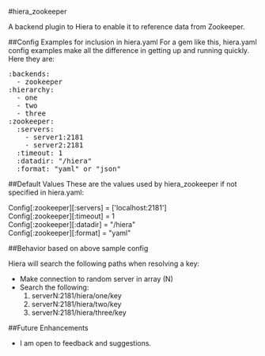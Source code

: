 #hiera_zookeeper

A backend plugin to Hiera to enable it to reference data from Zookeeper.

##Config Examples for inclusion in hiera.yaml
For a gem like this, hiera.yaml config examples make all the difference in getting up and running quickly.
Here they are:

<pre>
:backends:
  - zookeeper
:hierarchy:
  - one
  - two
  - three
:zookeeper:
  :servers:
    - server1:2181
    - server2:2181
  :timeout: 1
  :datadir: "/hiera"
  :format: "yaml" or "json"
</pre>

##Default Values
These are the values used by hiera_zookeeper if not specified in hiera.yaml:

Config[:zookeeper][:servers] = ['localhost:2181']<br />
Config[:zookeeper][:timeout] = 1<br />
Config[:zookeeper][:datadir] = "/hiera"<br />
Config[:zookeeper][:format] = "yaml"<br />

##Behavior based on above sample config

Hiera will search the following paths when resolving a key:

  * Make connection to random server in array (N)
  * Search the following:
    1. serverN:2181/hiera/one/key
    2. serverN:2181/hiera/two/key
    3. serverN:2181/hiera/three/key

##Future Enhancements

 * I am open to feedback and suggestions.

